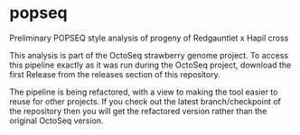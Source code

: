 # popseq
Preliminary POPSEQ style analysis of progeny of Redgauntlet x Hapil cross

This analysis is part of the OctoSeq strawberry genome project. To access this pipeline exactly as it was run during the OctoSeq project, download the first Release from the releases section of this repository.

The pipeline is being refactored, with a view to making the tool easier to reuse for other projects. If you check out the latest branch/checkpoint of the repository then you will get the refactored version rather than the original OctoSeq version.
